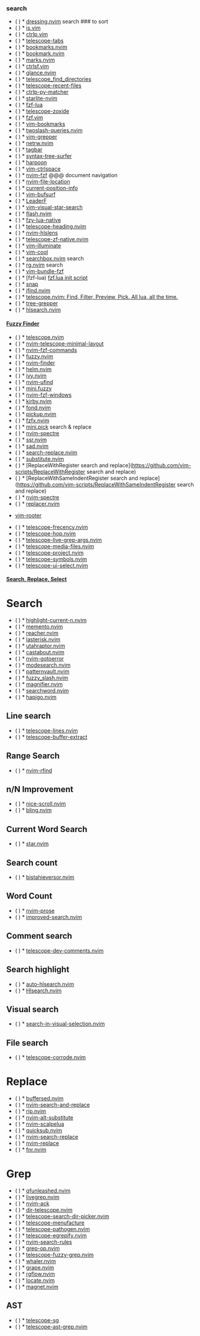 ### search
* ( )
            * [dressing.nvim](https://github.com/stevearc/dressing.nvim)
search ### to sort
* ( )
            * [is.vim](https://github.com/haya14busa/is.vim)
* ( )
            * [ctrlp.vim](https://github.com/ctrlpvim/ctrlp.vim)
* ( )
            * [telescope-tabs](https://github.com/christianchiarulli/telescope-tabs)
* ( )
            * [bookmarks.nvim](https://github.com/crusj/bookmarks.nvim)
* ( )
            * [bookmark.nvim](https://github.com/ChristianChiarulli/bookmark.nvim)
* ( )
            * [marks.nvim](https://github.com/chentoast/marks.nvim)
* ( )
            * [ctrlsf.vim](https://github.com/dyng/ctrlsf.vim)
* ( )
            * [glance.nvim](https://github.com/dnlhc/glance.nvim)
* ( )
            * [telescope_find_directories](https://github.com/artart222/telescope_find_directories)
* ( )
            * [telescope-recent-files](https://github.com/smartpde/telescope-recent-files)
* ( )
            * [ctrlp-py-matcher](https://github.com/FelikZ/ctrlp-py-matcher)
* ( )
            * [starlite-nvim](https://github.com/ironhouzi/starlite-nvim)
* ( )
            * [fzf-lua](https://github.com/ibhagwan/fzf-lua)
* ( )
            * [telescope-zoxide](https://github.com/jvgrootveld/telescope-zoxide)
* ( )
            * [fzf.vim](https://github.com/junegunn/fzf.vim)
* ( )
            * [vim-bookmarks](https://github.com/MattesGroeger/vim-bookmarks)
* ( )
            * [twoslash-queries.nvim](https://github.com/marilari88/twoslash-queries.nvim)
* ( )
            * [vim-grepper](https://github.com/mhinz/vim-grepper)
* ( )
            * [netrw.nvim](https://github.com/prichrd/netrw.nvim)
* ( )
            * [tagbar](https://github.com/preservim/tagbar)
* ( )
            * [syntax-tree-surfer](https://github.com/ziontee113/syntax-tree-surfer)
* ( )
            * [harpoon](https://github.com/ThePrimeagen/harpoon)
* ( )
            * [vim-ctrlspace](https://github.com/vim-ctrlspace/vim-ctrlspace)
* ( )
            * [nvim-fzf](https://github.com/vijaymarupudi/nvim-fzf)
@@@ document navigation
* ( )
            * [nvim-file-location](https://github.com/diegoulloao/nvim-file-location)
* ( )
            * [current-position-info](https://yutkat.github.io/my-neovim-pluginlist/#current-position-info)
* ( )
            * [vim-bufsurf](https://github.com/ton/vim-bufsurf)
* ( )
            * [LeaderF](https://github.com/Yggdroot/LeaderF)
* ( )
            * [vim-visual-star-search](https://github.com/bronson/vim-visual-star-search)
* ( )
            * [flash.nvim](https://github.com/folke/flash.nvim)
* ( )
            * [fzy-lua-native](https://github.com/romgrk/fzy-lua-native)
* ( )
            * [telescope-heading.nvim](https://github.com/crispgm/telescope-heading.nvim)
* ( )
            * [nvim-hlslens](https://github.com/kevinhwang91/nvim-hlslens)
* ( )
            * [telescope-zf-native.nvim](https://github.com/natecraddock/telescope-zf-native.nvim)
* ( )
            * [vim-illuminate](https://github.com/RRethy/vim-illuminate)
* ( )
            * [vim-cool](https://github.com/romainl/vim-cool)
* ( )
            * [searchbox.nvim](https://github.com/VonHeikemen/searchbox.nvim) search
* ( )
            * [rg.nvim](https://github.com/winston0410/rg.nvim) search
* ( )
            * [vim-bundle-fzf](https://github.com/Traap/vim-bundle-fzf)
* ( )
            * [fzf-lua)  [fzf.lua init script](https://github.com/ibhagwan/fzf-lua/blob/main/scripts/mini.sh)
* ( )
            * [snap](https://github.com/camspiers/snap)
* ( )
            * [jfind.nvim](https://github.com/jake-stewart/jfind.nvim)
* ( )
            * [telescope.nvim: Find, Filter, Preview, Pick. All lua, all the time.](http://neovimcraft.com/plugin/nvim-telescope/telescope.nvim/index.html)
* ( )
            * [tree-grepper](https://github.com/BrianHicks/tree-grepper)
* ( )
            * [hlsearch.nvim](https://github.com/nvimdev/hlsearch.nvim)
#### [Fuzzy Finder](https://yutkat.github.io/my-neovim-pluginlist/#fuzzy-finder)
* ( )
            * [telescope.nvim](https://github.com/nvim-telescope/telescope.nvim)
* ( )
            * [nvim-telescope-minimal-layout](https://github.com/josa42/nvim-telescope-minimal-layout)
* ( )
            * [nvim-fzf-commands](https://github.com/vijaymarupudi/nvim-fzf-commands)
* ( )
            * [fuzzy.nvim](https://github.com/amirrezaask/fuzzy.nvim)
* ( )
            * [nvim-finder](https://github.com/RishabhRD/nvim-finder)
* ( )
            * [helm.nvim](https://github.com/shoumodip/helm.nvim)
* ( )
            * [ivy.nvim](https://github.com/AdeAttwood/ivy.nvim)
* ( )
            * [nvim-ufind](https://github.com/beardedsakimonkey/nvim-ufind)
* ( )
            * [mini.fuzzy](https://github.com/echasnovski/mini.fuzzy)
* ( )
            * [nvim-fzf-windows](https://github.com/cpkio/nvim-fzf-windows)
* ( )
            * [kirby.nvim](https://github.com/romgrk/kirby.nvim)
* ( )
            * [fond.nvim](https://github.com/haolian9/fond.nvim)
* ( )
            * [pickup.nvim](https://github.com/tani/pickup.nvim)
* ( )
            * [fzfx.nvim](https://github.com/linrongbin16/fzfx.nvim)
* ( )
            * [mini.pick](https://github.com/echasnovski/mini.pick)
search & replace
* ( )
            * [nvim-spectre](https://github.com/nvim-pack/nvim-spectre)
* ( )
            * [ssr.nvim](https://github.com/cshuaimin/ssr.nvim)
* ( )
            * [sad.nvim](https://github.com/ray-x/sad.nvim)
* ( )
            * [search-replace.nvim](https://github.com/roobert/search-replace.nvim)
* ( )
            * [substitute.nvim](https://github.com/gbprod/substitute.nvim)
* ( )
            * [ReplaceWithRegister search and replace](https://github.com/vim-scripts/ReplaceWithRegister search and replace)
* ( )
            * [ReplaceWithSameIndentRegister search and replace](https://github.com/vim-scripts/ReplaceWithSameIndentRegister search and replace)
* ( )
            * [nvim-spectre](https://github.com/windwp/nvim-spectre)
* ( )
            * [replacer.nvim](https://github.com/gabrielpoca/replacer.nvim)
 - [vim-rooter](https://github.com/airblade/vim-rooter)
* ( )
            * [telescope-frecency.nvim](https://github.com/nvim-telescope/telescope-frecency.nvim)
* ( )
            * [telescope-hop.nvim](https://github.com/nvim-telescope/telescope-hop.nvim)
* ( )
            * [telescope-live-grep-args.nvim](https://github.com/nvim-telescope/telescope-live-grep-args.nvim)
* ( )
            * [telescope-media-files.nvim](https://github.com/nvim-telescope/telescope-media-files.nvim)
* ( )
            * [telescope-project.nvim](https://github.com/nvim-telescope/telescope-project.nvim)
* ( )
            * [telescope-symbols.nvim](https://github.com/nvim-telescope/telescope-symbols.nvim)
* ( )
            * [telescope-ui-select.nvim](https://github.com/nvim-telescope/telescope-ui-select.nvim)
#### [Search, Replace, Select](https://yutkat.github.io/my-neovim-pluginlist/#search-replace-select)
# Search
* ( )
            * [highlight-current-n.nvim](https://github.com/rktjmp/highlight-current-n.nvim)
* ( )
            * [memento.nvim](https://github.com/gaborvecsei/memento.nvim)
* ( )
            * [reacher.nvim](https://github.com/notomo/reacher.nvim)
* ( )
            * [lasterisk.nvim](https://github.com/rapan931/lasterisk.nvim)
* ( )
            * [utahraptor.nvim](https://github.com/rapan931/utahraptor.nvim)
* ( )
            * [castabout.nvim](https://github.com/nat-418/castabout.nvim)
* ( )
            * [nvim-gotoerror](https://github.com/ArnauPrat/nvim-gotoerror)
* ( )
            * [modesearch.nvim](https://github.com/monaqa/modesearch.nvim)
* ( )
            * [patternvault.nvim](https://github.com/MaximilianLloyd/patternvault.nvim)
* ( )
            * [fuzzy_slash.nvim](https://github.com/IndianBoy42/fuzzy_slash.nvim)
* ( )
            * [magnifier.nvim](https://github.com/fsantand/magnifier.nvim)
* ( )
            * [searchword.nvim](https://github.com/barklan/searchword.nvim)
* ( )
            * [hapigo.nvim](https://github.com/SDGLBL/hapigo.nvim)
## Line search
* ( )
            * [telescope-lines.nvim](https://github.com/neanias/telescope-lines.nvim)
* ( )
            * [telescope-buffer-extract](https://github.com/jtroo/telescope-buffer-extract)
## Range Search
* ( )
            * [nvim-rfind](https://github.com/Ajnasz/nvim-rfind)
## n/N Improvement
* ( )
            * [nice-scroll.nvim](https://github.com/shiradofu/nice-scroll.nvim)
* ( )
            * [bling.nvim](https://github.com/ivyl/bling.nvim)
## Current Word Search
* ( )
            * [star.nvim](https://github.com/loqusion/star.nvim)
## Search count
* ( )
            * [bistahieversor.nvim](https://github.com/rapan931/bistahieversor.nvim)
## Word Count
* ( )
            * [nvim-prose](https://github.com/skwee357/nvim-prose)
* ( )
            * [improved-search.nvim](https://github.com/backdround/improved-search.nvim)
## Comment search
* ( )
            * [telescope-dev-comments.nvim](https://github.com/ram02z/telescope-dev-comments.nvim)
## Search highlight
* ( )
            * [auto-hlsearch.nvim](https://github.com/asiryk/auto-hlsearch.nvim)
* ( )
            * [Hlsearch.nvim](https://github.com/aklk1ng/Hlsearch.nvim)
## Visual search
* ( )
            * [search-in-visual-selection.nvim](https://github.com/bagohart/search-in-visual-selection.nvim)
## File search
* ( )
            * [telescope-corrode.nvim](https://github.com/fdschmidt93/telescope-corrode.nvim)
# Replace
* ( )
            * [buffersed.nvim](https://github.com/Blackmorse/buffersed.nvim)
* ( )
            * [nvim-search-and-replace](https://github.com/s1n7ax/nvim-search-and-replace)
* ( )
            * [rip.nvim](https://github.com/lucaspellegrinelli/rip.nvim)
* ( )
            * [nvim-alt-substitute](https://github.com/chrisgrieser/nvim-alt-substitute)
* ( )
            * [nvim-scalpelua](https://github.com/deponian/nvim-scalpelua)
* ( )
            * [quicksub.nvim](https://github.com/Sett17/quicksub.nvim)
* ( )
            * [nvim-search-replace](https://github.com/t-hg/nvim-search-replace)
* ( )
            * [nvim-replace](https://github.com/srpmtt/nvim-replace)
* ( )
            * [fnr.nvim](https://github.com/ctimmins96/fnr.nvim)
# Grep
* ( )
            * [qfunleashed.nvim](https://github.com/lmenou/qfunleashed.nvim)
* ( )
            * [livegrep.nvim](https://github.com/nathanmsmith/livegrep.nvim)
* ( )
            * [nvim-ack](https://github.com/wwcd/nvim-ack)
* ( )
            * [dir-telescope.nvim](https://github.com/princejoogie/dir-telescope.nvim)
* ( )
            * [telescope-search-dir-picker.nvim](https://github.com/smilovanovic/telescope-search-dir-picker.nvim)
* ( )
            * [telescope-menufacture](https://github.com/molecule-man/telescope-menufacture)
* ( )
            * [telescope-pathogen.nvim](https://github.com/brookhong/telescope-pathogen.nvim)
* ( )
            * [telescope-egrepify.nvim](https://github.com/fdschmidt93/telescope-egrepify.nvim)
* ( )
            * [nvim-search-rules](https://github.com/napisani/nvim-search-rules)
* ( )
            * [grep-op.nvim](https://github.com/mertzt89/grep-op.nvim)
* ( )
            * [telescope-fuzzy-grep.nvim](https://github.com/Sduby22/telescope-fuzzy-grep.nvim)
* ( )
            * [whaler.nvim](https://github.com/SalOrak/whaler.nvim)
* ( )
            * [grape.nvim](https://github.com/Sharonex/grape.nvim)
* ( )
            * [rgflow.nvim](https://github.com/mangelozzi/rgflow.nvim)
* ( )
            * [locate.nvim](https://github.com/ctfrancia/locate.nvim)
* ( )
            * [magnet.nvim](https://github.com/rsreimer/magnet.nvim)
## AST
* ( )
            * [telescope-sg](https://github.com/Marskey/telescope-sg)
* ( )
            * [telescope-ast-grep.nvim](https://github.com/ray-x/telescope-ast-grep.nvim)

